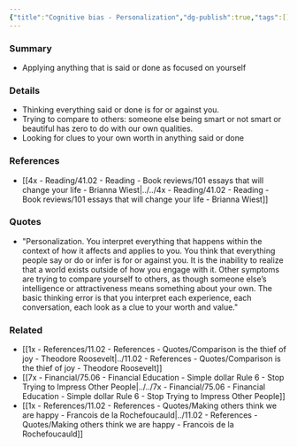 ```yaml
---
{"title":"Cognitive bias - Personalization","dg-publish":true,"tags":[],"date created":"Monday, November 14th 2022, 8:08:05 pm","date modified":"Monday, November 14th 2022, 8:09:56 pm","permalink":"/1x-references/11-03-references-ideas/cognitive-bias-personalization/","dgHomeLink":true,"dgPassFrontmatter":true,"dgShowBacklinks":true,"dgShowLocalGraph":false,"dgShowInlineTitle":true}
---
```



### Summary
- Applying anything that is said or done as focused on yourself

### Details
- Thinking everything said or done is for or against you. 
- Trying to compare to others: someone else being smart or not smart or beautiful has zero to do with our own qualities.
- Looking for clues to your own worth in anything said or done

### References
- [[4x - Reading/41.02 - Reading - Book reviews/101 essays that will change your life - Brianna Wiest|../../4x - Reading/41.02 - Reading - Book reviews/101 essays that will change your life - Brianna Wiest]]

### Quotes
- "Personalization. You interpret everything that happens within the context of how it affects and applies to you. You think that everything people say or do or infer is for or against you. It is the inability to realize that a world exists outside of how you engage with it. Other symptoms are trying to compare yourself to others, as though someone else’s intelligence or attractiveness means something about your own. The basic thinking error is that you interpret each experience, each conversation, each look as a clue to your worth and value."

### Related
- [[1x - References/11.02 - References - Quotes/Comparison is the thief of joy - Theodore Roosevelt|../11.02 - References - Quotes/Comparison is the thief of joy - Theodore Roosevelt]]
- [[7x - Financial/75.06 - Financial Education - Simple dollar Rule 6 - Stop Trying to Impress Other People|../../7x - Financial/75.06 - Financial Education - Simple dollar Rule 6 - Stop Trying to Impress Other People]]
- [[1x - References/11.02 - References - Quotes/Making others think we are happy - Francois de la Rochefoucauld|../11.02 - References - Quotes/Making others think we are happy - Francois de la Rochefoucauld]]